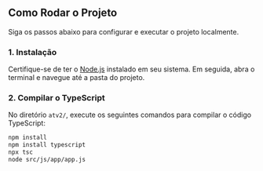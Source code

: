 ## Como Rodar o Projeto

Siga os passos abaixo para configurar e executar o projeto localmente.

### 1. Instalação

Certifique-se de ter o [Node.js](https://nodejs.org/) instalado em seu sistema. Em seguida, abra o terminal e navegue até a pasta do projeto.

### 2. Compilar o TypeScript

No diretório `atv2/`, execute os seguintes comandos para compilar o código TypeScript:

```bash
npm install
npm install typescript
npx tsc
node src/js/app/app.js
